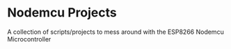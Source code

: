 # Nodemcu Projects

A collection of scripts/projects to mess around with the ESP8266 Nodemcu Microcontroller
